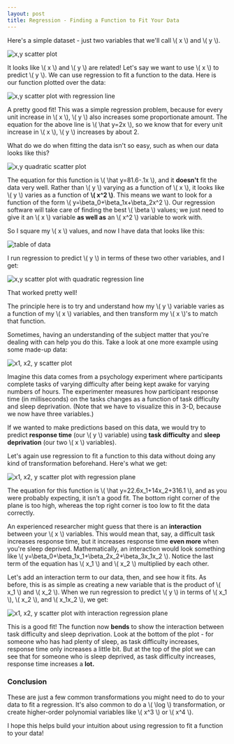 ```yaml
---
layout: post
title: Regression - Finding a Function to Fit Your Data
---
```


Here's a simple dataset - just two variables that we'll call \\( x \\) and \\( y \\).

![x,y scatter plot](/images/straight_scatter.png)

It looks like \\( x \\) and \\( y \\) are related! Let's say we want to use \\( x \\) to predict \\( y \\). We can use regression to fit a function to the data. Here is our function plotted over the data:

![x,y scatter plot with regression line](/images/straight_line.png)

A pretty good fit! This was a simple regression problem, because for every unit increase in \\( x \\), \\( y \\) also increases some proportionate amount. The equation for the above line is \\( \hat  y=2x \\), so we know that for every unit increase in \\( x \\), \\( y \\) increases by about 2.

What do we do when fitting the data isn't so easy, such as when our data looks like this?

![x,y quadratic scatter plot](/images/curve_line.png)

The equation for this function is \\( \hat y=81.6-.1x \\), and it **doesn't** fit the data very well. Rather than \\( y \\) varying as a function of \\( x \\), it looks like \\( y \\) varies as a function of **\\( x^2 \\)**. This means we want to look for a function of the form \\( y=\beta\_0+\beta\_1x+\beta\_2x^2 \\). Our regression software will take care of finding the best \\( \beta \\) values; we just need to give it an \\( x \\) variable **as well as** an \\( x^2 \\) variable to work with.

So I square my \\( x \\) values, and now I have data that looks like this:

![table of data](/images/x_squared_data.png)

I run regression to predict \\( y \\) in terms of these two other variables, and I get:

![x,y scatter plot with quadratic regression line](/images/curve_curve.png)

That worked pretty well!

The principle here is to try and understand how my \\( y \\) variable varies as a function of my \\( x \\) variables, and then transform my \\( x \\)'s to match that function.

Sometimes, having an understanding of the subject matter that you're dealing with can help you do this. Take a look at one more example using some made-up data:

![x1, x2, y scatter plot](/images/scatter_3d.png)

Imagine this data comes from a psychology experiment where participants complete tasks of varying difficulty after being kept awake for varying numbers of hours. The experimenter measures how participant response time (in milliseconds) on the tasks changes as a function of task difficulty and sleep deprivation. (Note that we have to visualize this in 3-D, because we now have three variables.)

If we wanted to make predictions based on this data, we would try to predict **response time** (our \\( y \\) variable) using **task difficulty** and **sleep deprivation** (our two \\( x \\) variables).

Let's again use regression to fit a function to this data without doing any kind of transformation beforehand. Here's what we get:

![x1, x2, y scatter plot with regression plane](/images/straight_plane.png)

The equation for this function is \\( \hat y=22.6x\_1+14x\_2+316.1 \\), and as you were probably expecting, it isn't a good fit. The bottom right corner of the plane is too high, whereas the top right corner is too low to fit the data correctly.

An experienced researcher might guess that there is an **interaction** between your \\( x \\) variables. This would mean that, say, a difficult task increases response time, but it increases response time **even more** when you're sleep deprived. Mathematically, an interaction would look something like \\( y=\beta\_0+\beta\_1x\_1+\beta\_2x\_2+\beta\_3x\_1x\_2 \\). Notice the last term of the equation has \\( x\_1 \\) and \\( x\_2 \\) multiplied by each other.

Let's add an interaction term to our data, then, and see how it fits. As before, this is as simple as creating a new variable that is the product of \\( x\_1 \\) and \\( x\_2 \\). When we run regression to predict \\( y \\) in terms of \\( x\_1 \\), \\( x\_2 \\), and \\( x\_1x\_2 \\), we get:

![x1, x2, y scatter plot with interaction regression plane](/images/curve_plane.png)

This is a good fit! The function now **bends** to show the interaction between task difficulty and sleep deprivation. Look at the bottom of the plot - for someone who has had plenty of sleep, as task difficulty increases, response time only increases a little bit. But at the top of the plot we can see that for someone who is sleep deprived, as task difficulty increases, response time increases a **lot.**

### Conclusion
These are just a few common transformations you might need to do to your data to fit a regression. It's also common to do a \\( \log \\) transformation, or create higher-order polynomial variables like \\( x^3 \\) or \\( x^4 \\).

I hope this helps build your intuition about using regression to fit a function to your data!
